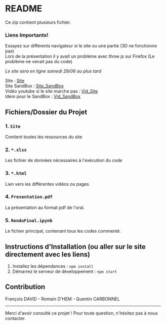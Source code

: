 # README

Ce zip contient plusieurs fichier.  

### Liens Importants!

Essayez sur différents navigateur si le site ou une partie (3D ne fonctionne pas)  
Lors de la présentation il y avait un problème avec three js sur Firefox (Le problème ne venait pas du code)

*Le site sera en ligne samedi 29/06 au plus tard*

Site : [Site](https://qosip.fr/Recherche_Operationelle)  
Site SandBox : [Site_SandBox](https://qosip.fr/Recherche_Operationelle_Sandbox)  
Vidéo youtube si le site marche pas : [Vid_Site](https://www.youtube.com/watch?v=23vSy-RCbAw)  
Idem pour le SandBox : [Vid_SandBox](https://www.youtube.com/watch?v=WRTpsOXL1LU)  

## Fichiers/Dossier du Projet

### 1. `Site`
Contient toutes les ressources du site

### 2. `*.xlsx`
Les fichier de données nécessaires à l'exécution du code

### 3. `*.html`
Lien vers les différentes vidéos ou pages.

### 4. `Presentation.pdf`
La présentation au format pdf de l'oral.

### 5. `RenduFinal.ipynb`
Le fichier principal, contenant tous les codes commenté.

## Instructions d'Installation (ou aller sur le site directement avec les liens)

1. Installez les dépendances : `npm install`
2. Démarrez le serveur de développement : `npm start`

## Contribution

François DAVID - Romain D'HEM - Quentin CARBONNEL

---

Merci d'avoir consulté ce projet ! Pour toute question, n'hésitez pas à nous contacter.
